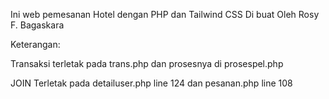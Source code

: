 Ini web pemesanan Hotel dengan PHP dan Tailwind CSS Di buat Oleh Rosy F. Bagaskara

Keterangan:

Transaksi terletak pada trans.php dan prosesnya di prosespel.php 

JOIN Terletak pada detailuser.php line 124 dan pesanan.php line 108 


